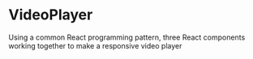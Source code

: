 # VideoPlayer
 Using a common React programming pattern, three React components working together to make a responsive video player 
